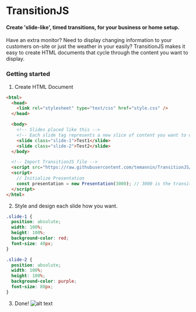 # TransitionJS
#### Create 'slide-like', timed transitions, for your business or home setup.

Have an extra monitor? Need to display changing information to your customers on-site or just the weather in your easily? TransitionJS makes it easy to create HTML documents that cycle through the content you want to display.

### Getting started
1. Create HTML Document
```html
<html>
  <head>
    <link rel="stylesheet" type="text/css" href="style.css" />
  </head>

  <body>
    <!-- Slides placed like this -->
    <!-- Each slide tag represents a new slice of content you want to display -->
    <slide class="slide-1">Test1</slide>
    <slide class="slide-2">Test2</slide>
  </body>

  <!-- Import TransitionJS file -->
  <script src="https://raw.githubusercontent.com/temannin/TransitionJS/master/transition.min.js"></script>
  <script>
    // Initialize Presentation
    const presentation = new Presentation(3000); // 3000 is the transition interval in ms.
  </script>
</html>
```
2. Style and design each slide how you want.
```css
.slide-1 {
  position: absolute;
  width: 100%;
  height: 100%;
  background-color: red;
  font-size: 40px;
}

.slide-2 {
  position: absolute;
  width: 100%;
  height: 100%;
  background-color: purple;
  font-size: 80px;
}

```
3. Done!
![alt text](https://i.imgur.com/rNLeI9i.gif)
